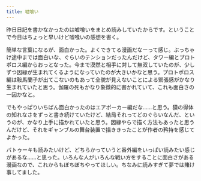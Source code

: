 ```yaml
---
title: 嘘喰い
---
```


昨日日記を書かなかったのは嘘喰いをまとめ読みしていたからです。ということで今日はちょっと早いけど嘘喰いの感想を書く。

簡単な言葉になるが、面白かった。よくできてる漫画だなーって感じ。ぶっちゃけ途中までは面白いな、ぐらいのテンションだったんだけど、タワー編とプロトポロス編からおっとなった。今まで漠然と相手に対して無双していたのが、少しずつ因縁が生まれてくるようになっていたのが大きいかなと思う。プロトポロス編は鞍馬蘭子が出てこないのもあって全貌が見えないことによる緊張感がかなり生まれていたと思う。伽羅の死もかなり象徴的に書かれていて、これも面白さの一因かなと。

でもやっぱりいちばん面白かったのはエアポーカー編だな……と思う。獏の得体の知れなさをずっと書き続けていたけど、結局それってどのぐらいなんだ、というのが、かなり上手に描かれていたと思う。因縁やらで描く方法もあったと思うんだけど、それをギャンブルの舞台装置で描ききったことが作者の矜持を感じてよかった。

バトゥーキも読みたいけど、どちらかっていうと番外編をいっぱい読みたい感じがあるな……と思った。いろんな人がいろんな戦い方をすることに面白さがある漫画なので、これからもぼちぼちやってほしい。ちなみに読みすぎて夢では賭け事してました。